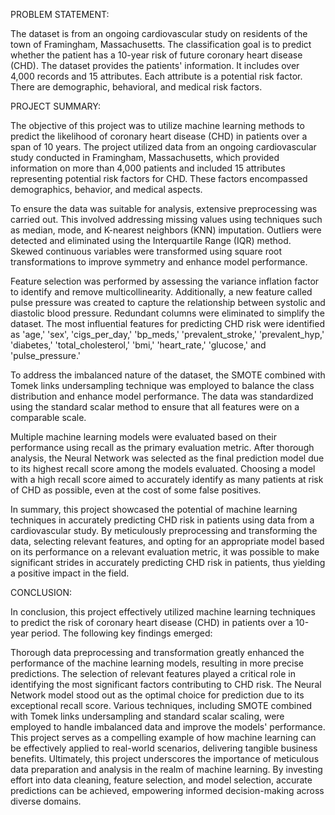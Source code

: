 PROBLEM STATEMENT:

The dataset is from an ongoing cardiovascular study on residents of the town of Framingham, Massachusetts. The classification goal is to predict whether the patient has a 10-year risk of future coronary heart disease (CHD). The dataset provides the patients' information. It includes over 4,000 records and 15 attributes. Each attribute is a potential risk factor. There are demographic, behavioral, and medical risk factors.


PROJECT SUMMARY:

The objective of this project was to utilize machine learning methods to predict the likelihood of coronary heart disease (CHD) in patients over a span of 10 years. The project utilized data from an ongoing cardiovascular study conducted in Framingham, Massachusetts, which provided information on more than 4,000 patients and included 15 attributes representing potential risk factors for CHD. These factors encompassed demographics, behavior, and medical aspects.

To ensure the data was suitable for analysis, extensive preprocessing was carried out. This involved addressing missing values using techniques such as median, mode, and K-nearest neighbors (KNN) imputation. Outliers were detected and eliminated using the Interquartile Range (IQR) method. Skewed continuous variables were transformed using square root transformations to improve symmetry and enhance model performance.

Feature selection was performed by assessing the variance inflation factor to identify and remove multicollinearity. Additionally, a new feature called pulse pressure was created to capture the relationship between systolic and diastolic blood pressure. Redundant columns were eliminated to simplify the dataset. The most influential features for predicting CHD risk were identified as 'age,' 'sex', 'cigs_per_day,' 'bp_meds,' 'prevalent_stroke,' 'prevalent_hyp,' 'diabetes,' 'total_cholesterol,' 'bmi,' 'heart_rate,' 'glucose,' and 'pulse_pressure.'

To address the imbalanced nature of the dataset, the SMOTE combined with Tomek links undersampling technique was employed to balance the class distribution and enhance model performance. The data was standardized using the standard scalar method to ensure that all features were on a comparable scale.

Multiple machine learning models were evaluated based on their performance using recall as the primary evaluation metric. After thorough analysis, the Neural Network was selected as the final prediction model due to its highest recall score among the models evaluated. Choosing a model with a high recall score aimed to accurately identify as many patients at risk of CHD as possible, even at the cost of some false positives.

In summary, this project showcased the potential of machine learning techniques in accurately predicting CHD risk in patients using data from a cardiovascular study. By meticulously preprocessing and transforming the data, selecting relevant features, and opting for an appropriate model based on its performance on a relevant evaluation metric, it was possible to make significant strides in accurately predicting CHD risk in patients, thus yielding a positive impact in the field.


CONCLUSION:

In conclusion, this project effectively utilized machine learning techniques to predict the risk of coronary heart disease (CHD) in patients over a 10-year period. The following key findings emerged:

Thorough data preprocessing and transformation greatly enhanced the performance of the machine learning models, resulting in more precise predictions.
The selection of relevant features played a critical role in identifying the most significant factors contributing to CHD risk.
The Neural Network model stood out as the optimal choice for prediction due to its exceptional recall score.
Various techniques, including SMOTE combined with Tomek links undersampling and standard scalar scaling, were employed to handle imbalanced data and improve the models' performance.
This project serves as a compelling example of how machine learning can be effectively applied to real-world scenarios, delivering tangible business benefits.
Ultimately, this project underscores the importance of meticulous data preparation and analysis in the realm of machine learning. By investing effort into data cleaning, feature selection, and model selection, accurate predictions can be achieved, empowering informed decision-making across diverse domains.
